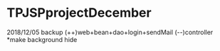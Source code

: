# TPJSPprojectDecember
2018/12/05 backup
(++)web+bean+dao+login+sendMail
(--)controller
*make background hide
